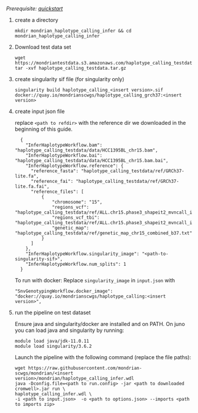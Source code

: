 

*Prerequisite: [quickstart](README.md)*


1. create a directory 
    ```
    mkdir mondrian_haplotype_calling_infer && cd mondrian_haplotype_calling_infer
    ```
2. Download test data set

    ```
    wget https://mondriantestdata.s3.amazonaws.com/haplotype_calling_testdata.tar.gz
    tar -xvf haplotype_calling_testdata.tar.gz
    ```
3. create singularity sif file (for singularity only)
    ```
    singularity build haplotype_calling_<insert version>.sif docker://quay.io/mondrianscwgs/haplotype_calling_grch37:<insert version>
    ```


4. create input json file

    replace `<path to refdir>` with the reference dir we downloaded in the beginning of this guide.
    
    ```
      {
        "InferHaplotypeWorkflow.bam": "haplotype_calling_testdata/data/HCC1395BL_chr15.bam",
        "InferHaplotypeWorkflow.bai": "haplotype_calling_testdata/data/HCC1395BL_chr15.bam.bai",
        "InferHaplotypeWorkflow.reference": {
          "reference_fasta": "haplotype_calling_testdata/ref/GRCh37-lite.fa",
          "reference_fai": "haplotype_calling_testdata/ref/GRCh37-lite.fa.fai",
          "reference_files": [
              {
                  "chromosome": "15",
                  "regions_vcf": "haplotype_calling_testdata/ref/ALL.chr15.phase3_shapeit2_mvncall_integrated_v5b.20130502.genotypes.vcf.gz",
                  "regions_vcf_tbi": "haplotype_calling_testdata/ref/ALL.chr15.phase3_shapeit2_mvncall_integrated_v5b.20130502.genotypes.vcf.gz.csi",
                  "genetic_map": "haplotype_calling_testdata/ref/genetic_map_chr15_combined_b37.txt"
              }
          ]
        },
        "InferHaplotypeWorkflow.singularity_image": "<path-to-singularity-sif>",
        "InferHaplotypeWorkflow.num_splits": 1
      }
    ```

    To run with docker: Replace `singularity_image` in `input.json` with
    ```
    "SnvGenotypingWorkflow.docker_image": "docker://quay.io/mondrianscwgs/haplotype_calling:<insert version>",
    ```

5. run the pipeline on test dataset

    Ensure java and singularity/docker are installed and on PATH. On juno you can load  java and singularity by running:
    
    ```
    module load java/jdk-11.0.11
    module load singularity/3.6.2
    ```
    
    Launch the pipeline with the following command (replace the file paths):
    
    ```
    wget https://raw.githubusercontent.com/mondrian-scwgs/mondrian/<insert version>/mondrian/haplotype_calling_infer.wdl
    java -Dconfig.file=<path to run.config> -jar <path to downloaded cromwell>.jar run \
    haplotype_calling_infer.wdl \
    -i <path to input.json>  -o <path to options.json> --imports <path to imports zip>
    ```

